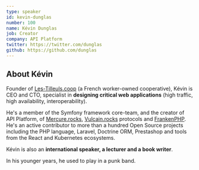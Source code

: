 ```yaml
---
type: speaker
id: kevin-dunglas
number: 100
name: Kévin Dunglas
job: Creator
company: API Platform
twitter: https://twitter.com/dunglas
github: https://github.com/dunglas
---
```


## About Kévin

Founder of [Les-Tilleuls.coop](https://les-tilleuls.coop/en) (a French worker-owned cooperative), Kévin is CEO and CTO, specialist in **designing critical web applications** (high traffic, high availability, interoperability).

He's a member of the Symfony framework core-team, and the creator of API Platform, of [Mercure.rocks](https://mercure.rocks/), [Vulcain.rocks](https://github.com/dunglas/vulcain) protocols and [FrankenPHP](https://frankenphp.dev/). He's an active contributor to more than a hundred Open Source projects including the PHP language, Laravel, Doctrine ORM, Prestashop and tools from the React and Kubernetes ecosystems.

Kévin is also an **international speaker, a lecturer and a book writer**.

In his younger years, he used to play in a punk band.